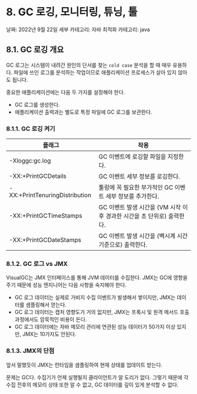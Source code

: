 # 8. GC 로깅, 모니터링, 튜닝, 툴

날짜: 2022년 9월 22일
세부 카테고리: 자바 최적화
카테고리: java

## 8.1. GC 로깅 개요

GC 로그는 시스템이 내려간 원인의 단서를 찾는 `cold case` 분석을 할 때 매우 유용하다. 파일에 쓰인 로그를 분석하는 작업이므로 애플리케이션 프로세스가 살아 있지 않아도 됩니다.

중요한 애플리케이션에는 다음 두 가지를 설정해야 한다.

- GC 로그를 생성한다.
- 애플리케이션 출력과는 별도로 특정 파일에 GC 로그를 보관한다.

### 8.1.1. GC 로깅 켜기

| 플래그 | 작용 |
| --- | --- |
| -Xloggc:gc.log | GC 이벤트에 로깅할 파일을 지정한다. |
| -XX:+PrintGCDetails | GC 이벤트 세부 정보를 로깅한다. |
| -XX:+PrintTenuringDistribution | 툴링에 꼭 필요한 부가적인 GC 이벤트 세부 정보를 추가한다. |
| -XX:+PrintGCTimeStamps | GC 이벤트 발생 시간을 (VM 시작 이후 경과한 시간을 초 단위로) 출력한다. |
| -XX:+PrintGCDateStamps | GC 이벤트 발생 시간을 (벽시계 시간 기준으로) 출력한다. |

### 8.1.2. GC 로그 vs JMX

VisualGC는 JMX 인터페이스를 통해 JVM 데이터를 수집한다. JMX는 GC에 영향을 주기 때문에 성능 엔지니어는 다음 사항을 숙지해야 한다.

- GC 로그 데이터는 실제로 가비지 수집 이벤트가 발생해서 쌓이지만, JMX는 데이터를 샘플링해서 얻는다.
- GC 로그 데이터는 캡처 영향도가 거의 없지만, JMX는 프록시 및 원격 메서드 호출 과정에서도 암묵적인 비용이 든다.
- GC 로그 데이터에는 자바 메모리 관리에 연관된 성능 데이터가 50가지 이상 있지만, JMX는 10가지도 안된다.

### 8.1.3. JMX의 단점

앞서 말했듯이 JMX는 런타임을 샘플링하여 현재 상태를 업데이트 받는다.

문제는 GC다. 수집기가 언제 실행될지 클라이언트가 알 도리가 없다. 그렇기 때문에 각 수집 전후의 메모리 상태 또한 알 수 없고, GC 데이터를 깊이 있게 분석할 수 없다.